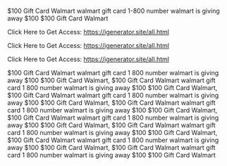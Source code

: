 $100 Gift Card Walmart walmart gift card 1-800 number walmart is giving away $100 $100 Gift Card Walmart

Click Here to Get Access: https://igenerator.site/all.html

Click Here to Get Access: https://igenerator.site/all.html

Click Here to Get Access: https://igenerator.site/all.html

$100 Gift Card Walmart walmart gift card 1 800 number walmart is giving away $100 $100 Gift Card Walmart, $100 Gift Card Walmart walmart gift card 1 800 number walmart is giving away $100 $100 Gift Card Walmart, $100 Gift Card Walmart walmart gift card 1 800 number walmart is giving away $100 $100 Gift Card Walmart, $100 Gift Card Walmart walmart gift card 1 800 number walmart is giving away $100 $100 Gift Card Walmart, $100 Gift Card Walmart walmart gift card 1 800 number walmart is giving away $100 $100 Gift Card Walmart, $100 Gift Card Walmart walmart gift card 1 800 number walmart is giving away $100 $100 Gift Card Walmart, $100 Gift Card Walmart walmart gift card 1 800 number walmart is giving away $100 $100 Gift Card Walmart, $100 Gift Card Walmart walmart gift card 1 800 number walmart is giving away $100 $100 Gift Card Walmart
